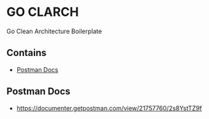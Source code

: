 # GO CLARCH

Go Clean Architecture Boilerplate

## Contains

- [Postman Docs](#postman-docs)

## Postman Docs

- https://documenter.getpostman.com/view/21757760/2s8YstTZ9f
